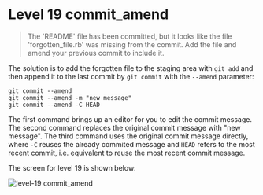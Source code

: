 
# Level 19 commit_amend

> The 'README' file has been committed, but it looks like the file
'forgotten_file.rb' was missing from the commit. Add the file and amend your
previous commit to include it.

The solution is to add the forgotten file to the staging area with `git add`
and then append it to the last commit by `git commit` with the `--amend`
parameter:

```shell
git commit --amend
git commit --amend -m "new message"
git commit --amend -C HEAD
```

The first command brings up an editor for you to edit the commit message. The
second command replaces the original commit message with "new message". The
third command uses the original commit message directly, where `-C` reuses the
already commited message and `HEAD` refers to the most recent commit, i.e.
equivalent to reuse the most recent commit message.

The screen for level 19 is shown below:

![level-19 commit_amend](images/level-19-commit-amend.png)

